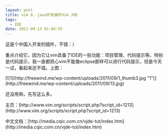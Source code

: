 ```yaml
---
layout: post
title: vim 8. java开发插件Vim JDE
tags:
  - IDE
date: 2011-09-13 01:04:55
---
```


这是个中国人开发的插件，不错：）
<p>重点介绍它，因为它让vim具备了IDE的一些功能：项目管理、代码提示等。特别是代码提示，我一直都担心vim不能像eclipse那样可以进行代码提示，但是今天一试，看起来还不错。上图：
<p>[![1](http://freewind.me/wp-content/uploads/2011/09/1_thumb3.jpg "1")](http://freewind.me/wp-content/uploads/2011/09/13.jpg)
<p>还没用熟，先写这么多。
<p>主页：[http://www.vim.org/scripts/script.php?script_id=1213](http://www.vim.org/scripts/script.php?script_id=1213)
<p>中文文档：[http://media.cqic.com.cn/vjde-tut/index.htm](http://media.cqic.com.cn/vjde-tut/index.htm)